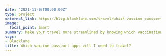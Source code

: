 ```yaml
---
date: "2021-11-05T00:00:00Z"
type: project
external_link: https://blog.blacklane.com/travel/which-vaccine-passport-apps-will-i-need-to-travel/
image:
  focal_point: Smart
summary: Make your travel more streamlined by knowing which vaccination apps you might need on your next international trip.
tags: 
- Blacklane
title: Which vaccine passport apps will I need to travel?
---
```


